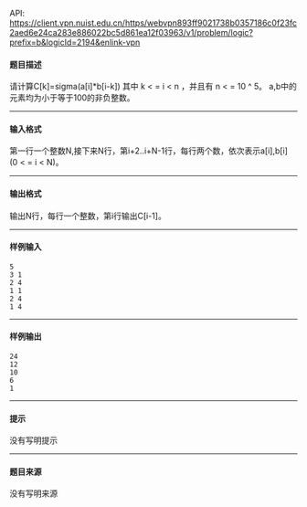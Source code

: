 API: https://client.vpn.nuist.edu.cn/https/webvpn893ff9021738b0357186c0f23fc2aed6e24ca283e886022bc5d861ea12f03963/v1/problem/logic?prefix=b&logicId=2194&enlink-vpn

#### 题目描述

请计算C\[k\]=sigma(a\[i\]\*b\[i-k\]) 其中 k < = i < n ，并且有 n < = 10 ^ 5。 a,b中的元素均为小于等于100的非负整数。

---

#### 输入格式

第一行一个整数N,接下来N行，第i+2..i+N-1行，每行两个数，依次表示a\[i\],b\[i\] (0 < = i < N)。

---

#### 输出格式

输出N行，每行一个整数，第i行输出C\[i-1\]。

---

#### 样例输入
```
5
3 1
2 4
1 1
2 4
1 4
```

---

#### 样例输出
```
24
12
10
6
1
```

---

#### 提示

没有写明提示

---

#### 题目来源

没有写明来源